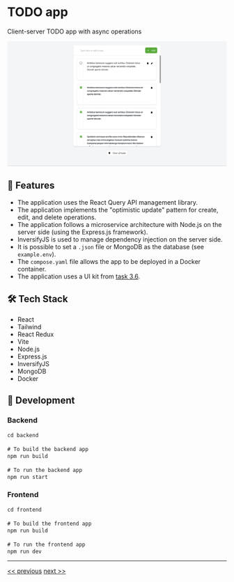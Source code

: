 # TODO app

Client-server TODO app with async operations

![TODO app](./resources/todo-app-ui.png)

## 🌟 Features

- The application uses the React Query API management library.
- The application implements the "optimistic update" pattern for create, edit, and delete operations.
- The application follows a microservice architecture with Node.js on the server side (using the Express.js framework).
- InversifyJS is used to manage dependency injection on the server side.
- It is possible to set a `.json` file or MongoDB as the database (see `example.env`).
- The `compose.yaml` file allows the app to be deployed in a Docker container.
- The application uses a UI kit from [task 3.6](https://github.com/DzmityKozich/courses-react/tree/main/task-3.6).

## 🛠️ Tech Stack

- React
- Tailwind
- React Redux
- Vite
- Node.js
- Express.js
- InversifyJS
- MongoDB
- Docker

## 🦾 Development

### Backend

```
cd backend

# To build the backend app
npm run build

# To run the backend app
npm run start
```

### Frontend

```
cd frontend

# To build the frontend app
npm run build

# To run the frontend app
npm run dev
```

---

[<< previous](https://github.com/DzmityKozich/courses-react/tree/main/task-3.6) [next >>](https://github.com/DzmityKozich/courses-react/tree/main/task-3.9)
